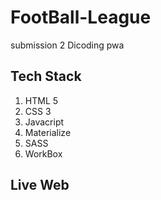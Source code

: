 # FootBall-League
submission 2 Dicoding pwa

## Tech Stack
1. HTML 5
2. CSS 3
3. Javacript
4. Materialize
5. SASS
6. WorkBox

## Live Web
